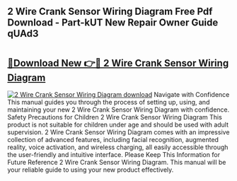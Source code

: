 ## 2 Wire Crank Sensor Wiring Diagram Free Pdf Download - Part-kUT New Repair Owner Guide qUAd3

# <h2><a href="http://dfnvwgd.blite.top/?on=2+Wire+Crank+Sensor+Wiring+Diagram">🔗Download New 👉🔴 2 Wire Crank Sensor Wiring Diagram</a></h2>

[![2 Wire Crank Sensor Wiring Diagram download](https://i.imgur.com/lujVjoI.png)](http://dfnvwgd.blite.top/?on=2+Wire+Crank+Sensor+Wiring+Diagram)
Navigate with Confidence This manual guides you through the process of setting up, using, and maintaining your new 2 Wire Crank Sensor Wiring Diagram with confidence. Safety Precautions for Children 2 Wire Crank Sensor Wiring Diagram This product is not suitable for children under age and should be used with adult supervision. 2 Wire Crank Sensor Wiring Diagram comes with an impressive collection of advanced features, including facial recognition, augmented reality, voice activation, and wireless charging, all easily accessible through the user-friendly and intuitive interface. Please Keep This Information for Future Reference 2 Wire Crank Sensor Wiring Diagram. This manual will be your reliable guide to using your new product effectively.
